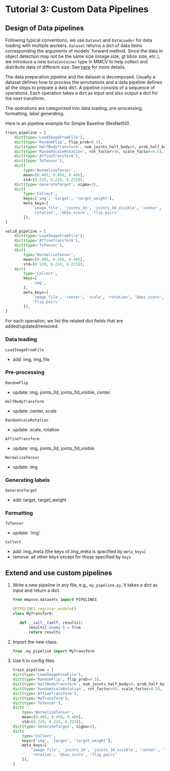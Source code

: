 # Tutorial 3: Custom Data Pipelines

## Design of Data pipelines

Following typical conventions, we use `Dataset` and `DataLoader` for data loading
with multiple workers. `Dataset` returns a dict of data items corresponding
the arguments of models' forward method.
Since the data in object detection may not be the same size (image size, gt bbox size, etc.),
we introduce a new `DataContainer` type in MMCV to help collect and distribute
data of different size.
See [here](https://github.com/open-mmlab/mmcv/blob/master/mmcv/parallel/data_container.py) for more details.

The data preparation pipeline and the dataset is decomposed. Usually a dataset
defines how to process the annotations and a data pipeline defines all the steps to prepare a data dict.
A pipeline consists of a sequence of operations. Each operation takes a dict as input and also output a dict for the next transform.

The operations are categorized into data loading, pre-processing, formatting, label generating.

Here is an pipeline example for Simple Baseline (ResNet50).
```python
train_pipeline = [
    dict(type='LoadImageFromFile'),
    dict(type='RandomFlip', flip_prob=0.5),
    dict(type='HalfBodyTransform', num_joints_half_body=8, prob_half_body=0.3),
    dict(type='RandomScaleRotation', rot_factor=40, scale_factor=0.5),
    dict(type='AffineTransform'),
    dict(type='ToTensor'),
    dict(
        type='NormalizeTensor',
        mean=[0.485, 0.456, 0.406],
        std=[0.229, 0.224, 0.225]),
    dict(type='GenerateTarget', sigma=2),
    dict(
        type='Collect',
        keys=['img', 'target', 'target_weight'],
        meta_keys=[
            'image_file', 'joints_3d', 'joints_3d_visible', 'center', 'scale',
            'rotation', 'bbox_score', 'flip_pairs'
        ]),
]

valid_pipeline = [
    dict(type='LoadImageFromFile'),
    dict(type='AffineTransform'),
    dict(type='ToTensor'),
    dict(
        type='NormalizeTensor',
        mean=[0.485, 0.456, 0.406],
        std=[0.229, 0.224, 0.225]),
    dict(
        type='Collect',
        keys=[
            'img',
        ],
        meta_keys=[
            'image_file', 'center', 'scale', 'rotation', 'bbox_score',
            'flip_pairs'
        ]),
]
```

For each operation, we list the related dict fields that are added/updated/removed.

### Data loading

`LoadImageFromFile`
- add: img, img_file

### Pre-processing

`RandomFlip`
- update: img, joints_3d, joints_3d_visible, center

`HalfBodyTransform`
- update: center, scale

`RandomScaleRotation`
- update: scale, rotation

`AffineTransform`
- update: img, joints_3d, joints_3d_visible

`NormalizeTensor`
- update: img

### Generating labels

`GenerateTarget`
- add: target, target_weight


### Formatting

`ToTensor`
- update: 'img'

`Collect`
- add: img_meta (the keys of img_meta is specified by `meta_keys`)
- remove: all other keys except for those specified by `keys`

## Extend and use custom pipelines

1. Write a new pipeline in any file, e.g., `my_pipeline.py`. It takes a dict as input and return a dict.

    ```python
   from mmpose.datasets import PIPELINES

   @PIPELINES.register_module()
   class MyTransform:

       def __call__(self, results):
           results['dummy'] = True
           return results
    ```

2. Import the new class.

    ```python
   from .my_pipeline import MyTransform
    ```

3. Use it in config files.

    ```python
   train_pipeline = [
    dict(type='LoadImageFromFile'),
    dict(type='RandomFlip', flip_prob=0.5),
    dict(type='HalfBodyTransform', num_joints_half_body=8, prob_half_body=0.3),
    dict(type='RandomScaleRotation', rot_factor=40, scale_factor=0.5),
    dict(type='AffineTransform'),
    dict(type='MyTransform'),
    dict(type='ToTensor'),
    dict(
        type='NormalizeTensor',
        mean=[0.485, 0.456, 0.406],
        std=[0.229, 0.224, 0.225]),
    dict(type='GenerateTarget', sigma=2),
    dict(
        type='Collect',
        keys=['img', 'target', 'target_weight'],
        meta_keys=[
            'image_file', 'joints_3d', 'joints_3d_visible', 'center', 'scale',
            'rotation', 'bbox_score', 'flip_pairs'
        ]),
    ]
    ```
